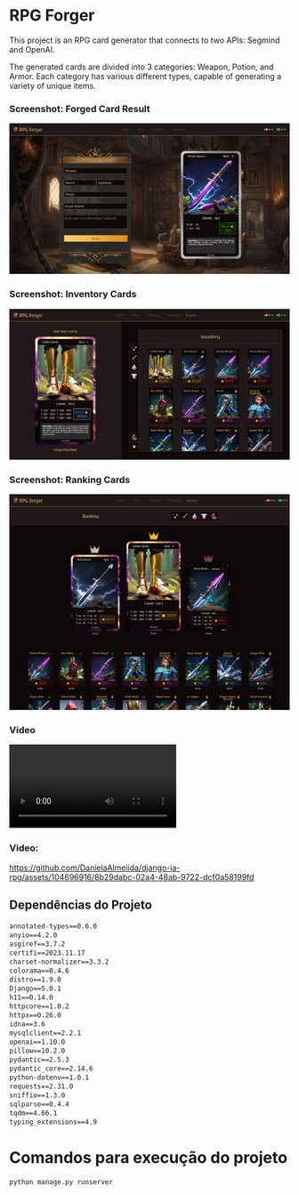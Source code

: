 # RPG Forger
This project is an RPG card generator that connects to two APIs: Segmind and OpenAI.

The generated cards are divided into 3 categories: Weapon, Potion, and Armor. Each 
category has various different types, capable of generating a variety of unique items.

### Screenshot: Forged Card Result
![Card Forging Screen](README/Forged.png)

### Screenshot: Inventory Cards
![Forged Card Result](README/Inventory.png)

### Screenshot: Ranking Cards
![Card Forging Screen](README/Ranking.png)

### Video
![Card Forging Screen](README/videoRPG.mp4)

### Video:
https://github.com/DanielaAlmeiida/django-ia-rpg/assets/104696916/8b29dabc-02a4-48ab-9722-dcf0a58199fd

## Dependências do Projeto
```
annotated-types==0.6.0
anyio==4.2.0
asgiref==3.7.2
certifi==2023.11.17
charset-normalizer==3.3.2
colorama==0.4.6
distro==1.9.0
Django==5.0.1
h11==0.14.0
httpcore==1.0.2
httpx==0.26.0
idna==3.6
mysqlclient==2.2.1
openai==1.10.0
pillow==10.2.0
pydantic==2.5.3
pydantic_core==2.14.6
python-dotenv==1.0.1
requests==2.31.0
sniffio==1.3.0
sqlparse==0.4.4
tqdm==4.66.1
typing_extensions==4.9
```

# Comandos para execução do projeto
```commandline
python manage.py runserver
```
